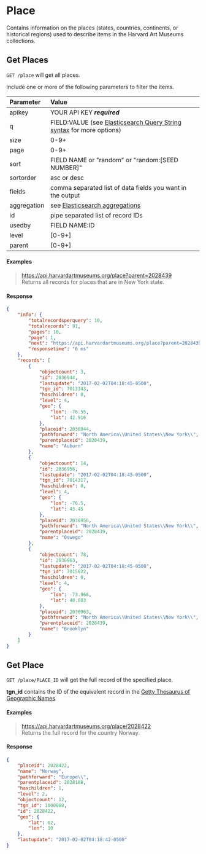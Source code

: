# Place

Contains information on the places (states, countries, continents, or historical regions) used to describe items in the Harvard Art Museums collections.

## Get Places

`GET /place` will get all places.

Include one or more of the following parameters to filter the items.

| Parameter | Value |
| :--------- | :----- |
| apikey | YOUR API KEY ***required*** |
| q | FIELD:VALUE (see [Elasticsearch Query String syntax](https://www.elastic.co/guide/en/elasticsearch/reference/7.17/query-dsl-query-string-query.html) for more options) |
| size | 0-9+ |
| page | 0-9+ |
| sort | FIELD NAME or "random" or "random:[SEED NUMBER]" |
| sortorder | asc or desc |
| fields | comma separated list of data fields you want in the output |
| aggregation |  see [Elasticsearch aggregations](http://www.elastic.co/guide/en/elasticsearch/reference/7.17/search-aggregations.html#_structuring_aggregations) |
| id | pipe separated list of record IDs |
| usedby | FIELD NAME:ID |
| level | [0-9+] |
| parent | [0-9+] |

#### Examples

> https://api.harvardartmuseums.org/place?parent=2028439  
> Returns all records for places that are in New York state.  

#### Response

```json
{
    "info": {
        "totalrecordsperquery": 10,
        "totalrecords": 91,
        "pages": 10,
        "page": 1,
        "next": "https://api.harvardartmuseums.org/place?parent=2028439&size=10&page=2",
        "responsetime": "6 ms"
    },
    "records": [
        {
            "objectcount": 3,
            "id": 2036944,
            "lastupdate": "2017-02-02T04:18:45-0500",
            "tgn_id": 7013343,
            "haschildren": 0,
            "level": 4,
            "geo": {
                "lon": -76.55,
                "lat": 42.916
            },
            "placeid": 2036944,
            "pathforward": "North America\\United States\\New York\\",
            "parentplaceid": 2028439,
            "name": "Auburn"
        },
        {
            "objectcount": 14,
            "id": 2036956,
            "lastupdate": "2017-02-02T04:18:45-0500",
            "tgn_id": 7014317,
            "haschildren": 0,
            "level": 4,
            "geo": {
                "lon": -76.5,
                "lat": 43.45
            },
            "placeid": 2036956,
            "pathforward": "North America\\United States\\New York\\",
            "parentplaceid": 2028439,
            "name": "Oswego"
        },
        {
            "objectcount": 78,
            "id": 2036963,
            "lastupdate": "2017-02-02T04:18:45-0500",
            "tgn_id": 7015822,
            "haschildren": 0,
            "level": 4,
            "geo": {
                "lon": -73.966,
                "lat": 40.683
            },
            "placeid": 2036963,
            "pathforward": "North America\\United States\\New York\\",
            "parentplaceid": 2028439,
            "name": "Brooklyn"
        }
    ]
}
```

## Get Place

`GET /place/PLACE_ID` will get the full record of the specified place.

**tgn_id** contains the ID of the equivalent record in the [Getty Thesaurus of Geographic Names](http://www.getty.edu/research/tools/vocabularies/tgn/)

#### Examples

> https://api.harvardartmuseums.org/place/2028422  
> Returns the full record for the country Norway.  

#### Response

```json
{
    "placeid": 2028422,
    "name": "Norway",
    "pathforward": "Europe\\",
    "parentplaceid": 2028188,
    "haschildren": 1,
    "level": 2,
    "objectcount": 12,
    "tgn_id": 1000088,
    "id": 2028422,
    "geo": {
        "lat": 62,
        "lon": 10
    },
    "lastupdate": "2017-02-02T04:18:42-0500"
}
```
